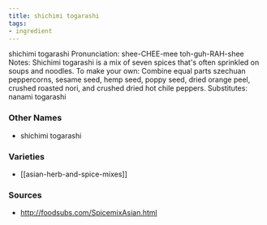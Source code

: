 ```yaml
---
title: shichimi togarashi
tags:
- ingredient
---
```

shichimi togarashi Pronunciation: shee-CHEE-mee toh-guh-RAH-shee Notes: Shichimi togarashi is a mix of seven spices that's often sprinkled on soups and noodles. To make your own: Combine equal parts szechuan peppercorns, sesame seed, hemp seed, poppy seed, dried orange peel, crushed roasted nori, and crushed dried hot chile peppers. Substitutes: nanami togarashi

### Other Names

* shichimi togarashi

### Varieties

* [[asian-herb-and-spice-mixes]]

### Sources
* http://foodsubs.com/SpicemixAsian.html
